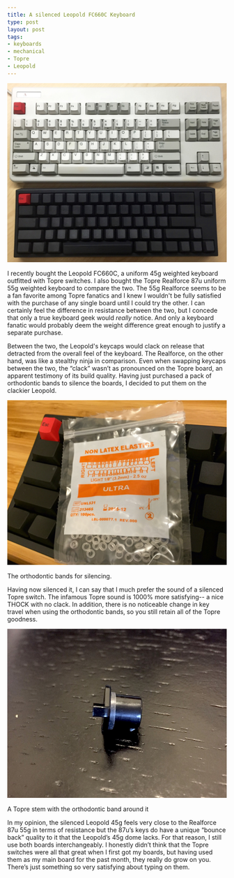 ```yaml
---
title: A silenced Leopold FC660C Keyboard
type: post
layout: post
tags:
- keyboards
- mechanical
- Topre
- Leopold
---
```

![](/assets/article-images/topre9.jpg)

I recently bought the Leopold FC660C, a uniform 45g weighted keyboard outfitted with Topre switches. I also bought the Topre Realforce 87u uniform 55g weighted keyboard to compare the two. The 55g Realforce seems to be a fan favorite among Topre fanatics and I knew I wouldn't be fully satisfied with the purchase of any single board until I could try the other. I can certainly feel the difference in resistance between the two, but I concede that only a true keyboard geek would *really* notice. And only a keyboard fanatic would probably deem the weight difference great enough to justify a separate purchase.

Between the two, the Leopold's keycaps would clack on release that detracted from the overall feel of the keyboard. The Realforce, on the other hand, was like a stealthy ninja in comparison. Even when swapping keycaps between the two, the “clack” wasn’t as pronounced on the Topre board, an apparent testimony of its build quality.  Having just purchased a pack of orthodontic bands to silence the boards, I decided to put them on the clackier Leopold.

![](/assets/article-images/topre8.jpg)<div class="caption">The orthodontic bands for silencing.</div>

Having now silenced it, I can say that I much prefer the sound of a silenced Topre switch. The infamous Topre sound is 1000% more satisfying-- a nice THOCK with no clack. In addition, there is no noticeable change in key travel when using the orthodontic bands, so you still retain all of the Topre goodness. 

![](/assets/article-images/topre6.jpg)<div class="caption">A Topre stem with the orthodontic band around it</div>

In my opinion, the silenced Leopold 45g feels very close to the Realforce 87u 55g in terms of resistance but the 87u’s keys do have a unique “bounce back” quality to it that the Leopold’s 45g dome lacks. For that reason, I still use both boards interchangeably. I honestly didn’t think that the Topre switches were all that great when I first got my boards, but having used them as my main board for the past month, they really do grow on you. There’s just something so very satisfying about typing on them. 